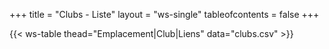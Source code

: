 +++
title = "Clubs - Liste"
layout = "ws-single"
tableofcontents = false
+++

{{< ws-table thead="Emplacement|Club|Liens" data="clubs.csv" >}}

